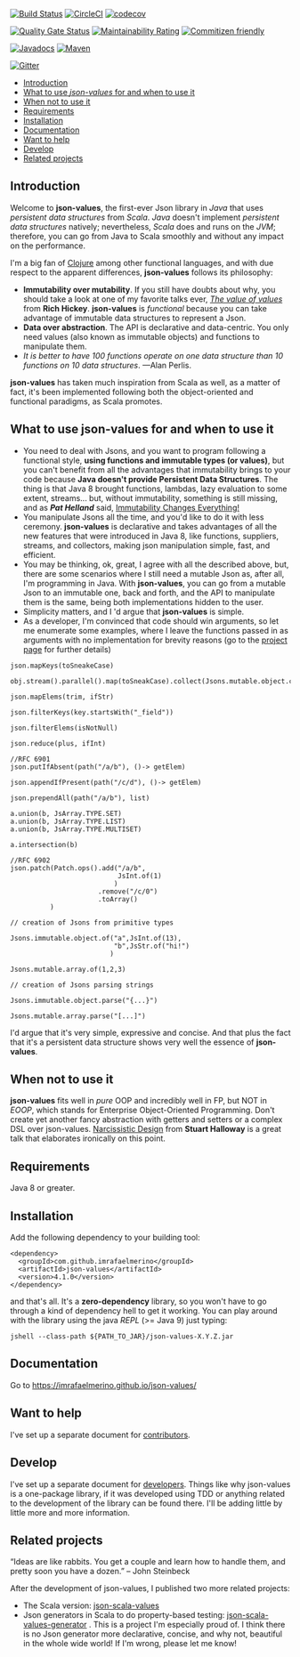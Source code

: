 [![Build Status](https://travis-ci.org/imrafaelmerino/json-values.svg?branch=master)](https://travis-ci.org/imrafaelmerino/json-values)
[![CircleCI](https://circleci.com/gh/imrafaelmerino/json-values/tree/master.svg)](https://circleci.com/gh/imrafaelmerino/json-values/tree/master)
[![codecov](https://codecov.io/gh/imrafaelmerino/json-values/branch/master/graph/badge.svg)](https://codecov.io/gh/imrafaelmerino/json-values)

[![Quality Gate Status](https://sonarcloud.io/api/project_badges/measure?project=imrafaelmerino_json-values&metric=alert_status)](https://sonarcloud.io/dashboard?id=imrafaelmerino_json-values)
[![Maintainability Rating](https://sonarcloud.io/api/project_badges/measure?project=imrafaelmerino_json-values&metric=sqale_rating)](https://sonarcloud.io/dashboard?id=imrafaelmerino_json-values)
[![Commitizen friendly](https://img.shields.io/badge/commitizen-friendly-brightgreen.svg)](http://commitizen.github.io/cz-cli/)

[![Javadocs](https://www.javadoc.io/badge/com.github.imrafaelmerino/json-values.svg)](https://www.javadoc.io/doc/com.github.imrafaelmerino/json-values)
[![Maven](https://img.shields.io/maven-central/v/com.github.imrafaelmerino/json-values/4.1.0)](https://search.maven.org/artifact/com.github.imrafaelmerino/json-values/4.1.0/jar)

[![Gitter](https://badges.gitter.im/json-values/community.svg)](https://gitter.im/json-values/community?utm_source=badge&utm_medium=badge&utm_campaign=pr-badge)

- [Introduction](#introduction)
- [What to use _json-values_ for and when to use it](#whatfor)
- [When not to use it](#notwhatfor)
- [Requirements](#requirements)
- [Installation](#installation)
- [Documentation](https://imrafaelmerino.github.io/json-values/)
- [Want to help](#wth)
- [Develop](#develop)
- [Related projects](#rp)

## <a name="introduction"><a/> Introduction
Welcome to **json-values**, the first-ever Json library in _Java_ that uses _persistent data structures_ 
from _Scala_. _Java_ doesn't implement _persistent data structures_ natively; nevertheless, _Scala_ does and 
runs on the _JVM_; therefore, you can go from Java to Scala smoothly and without any impact on the performance. 


I'm a big fan of [Clojure](https://clojure.org) among other functional languages, and with due respect to the
apparent differences, **json-values** follows its philosophy: 

* **Immutability over mutability**. If you still have doubts about why, you should take 
a look at one of my favorite talks ever, [_The value of values_](https://www.youtube.com/watch?v=-6BsiVyC1kM) 
from **Rich Hickey**. **json-values** is _functional_ because you can take advantage of immutable data structures 
to represent a Json.
* **Data over abstraction**. The API is declarative and data-centric. You only need values (also known as immutable objects) and functions to 
manipulate them.
* _It is better to have 100 functions operate on one data structure than 10 functions on 10 data structures_. —Alan Perlis. 

**json-values** has taken much inspiration from Scala as well, as a matter of fact, it's been implemented following both the object-oriented
and functional paradigms, as Scala promotes.
## <a name="whatfor"><a/> What to use json-values for and when to use it
* You need to deal with Jsons, and you want to program following a functional style, **using functions and immutable types (or values)**,
but you can't benefit from all the advantages that immutability brings to your code because **Java doesn't provide Persistent Data Structures**.
The thing is that Java 8 brought functions, lambdas, lazy evaluation to some extent, streams... but, without immutability, 
something is still missing, and as _**Pat Helland**_ said, [Immutability Changes Everything!](http://cidrdb.org/cidr2015/Papers/CIDR15_Paper16.pdf)
* You manipulate Jsons all the time, and you'd like to do it with less ceremony. **json-values** is declarative and takes advantages of all the new features that were introduced 
in Java 8, like functions, suppliers, streams, and collectors, making json manipulation simple, fast, and efficient. 
* You may be thinking, ok, great, I agree with all the described above, but, there are some scenarios where I still need a mutable Json as, after all, I'm programming in Java. 
With **json-values**, you can go from a mutable Json to an immutable one, back and forth, and the API to manipulate 
them is the same, being both implementations hidden to the user. 
* Simplicity matters, and I 'd argue that **json-values** is simple.
* As a developer, I'm convinced that code should win arguments, so let me enumerate some examples, where I
leave the functions passed in as arguments with no implementation for brevity reasons (go to the [project page](https://imrafaelmerino.github.io/json-values/) for further
details)
```
json.mapKeys(toSneakeCase)

obj.stream().parallel().map(toSneakCase).collect(Jsons.mutable.object.collector())

json.mapElems(trim, ifStr)

json.filterKeys(key.startsWith("_field"))

json.filterElems(isNotNull)

json.reduce(plus, ifInt)

//RFC 6901
json.putIfAbsent(path("/a/b"), ()-> getElem)

json.appendIfPresent(path("/c/d"), ()-> getElem)

json.prependAll(path("/a/b"), list)

a.union(b, JsArray.TYPE.SET)
a.union(b, JsArray.TYPE.LIST)
a.union(b, JsArray.TYPE.MULTISET)

a.intersection(b)

//RFC 6902
json.patch(Patch.ops().add("/a/b",
                           JsInt.of(1)
                          )
                      .remove("/c/0")
                      .toArray()
          )

// creation of Jsons from primitive types

Jsons.immutable.object.of("a",JsInt.of(13),
                          "b",JsStr.of("hi!")
                         )

Jsons.mutable.array.of(1,2,3)

// creation of Jsons parsing strings

Jsons.immutable.object.parse("{...}")

Jsons.mutable.array.parse("[...]")
```
I'd argue that it's very simple, expressive and concise. And that plus the fact that it's a persistent
data structure shows very well the essence of **json-values**.
## <a name="notwhatfor"><a/> When not to use it
**json-values** fits well in _pure_ OOP and incredibly well in FP, but NOT in _EOOP_, which stands for 
Enterprise Object-Oriented Programming. Don't create yet another fancy abstraction with getters and setters 
or a complex DSL over json-values. [Narcissistic Design](https://www.youtube.com/watch?v=LEZv-kQUSi4) from **Stuart Halloway** is a 
great talk that elaborates ironically on this point.
## <a name="requirements"><a/> Requirements
Java 8 or greater.
## <a name="installation"><a/> Installation
Add the following dependency to your building tool:
```
<dependency>
  <groupId>com.github.imrafaelmerino</groupId>
  <artifactId>json-values</artifactId>
  <version>4.1.0</version>
</dependency>
```
and that's all. It's a **zero-dependency** library, so you won't have to go through a kind of dependency hell to get it working. 
You can play around with the library using the java _REPL_ (>= Java 9) just typing:
```
jshell --class-path ${PATH_TO_JAR}/json-values-X.Y.Z.jar
```
## <a ><a/> Documentation   
Go to https://imrafaelmerino.github.io/json-values/
## <a name="wth"><a/> Want to help
I've set up a separate document for [contributors](./CONTRIBUTING.md).
## <a name="develop"><a/> Develop
I've set up a separate document for [developers](./developers.md). Things like why json-values is a one-package library, if it was developed using TDD or anything related to the
development of the library can be found there. I'll be adding little by little more and more
information.    
## <a name="rp"><a/> Related projects
“Ideas are like rabbits. You get a couple and learn how to handle them, and pretty soon you have a dozen.” – John Steinbeck

After the development of json-values, I published two more related projects:
* The Scala version: [json-scala-values](https://github.com/imrafaelmerino/json-scala-values)
* Json generators in Scala to do property-based testing: [json-scala-values-generator](https://github.com/imrafaelmerino/json-scala-values-generator) . This is a 
project I'm especially proud of. I think there is no Json generator more declarative, concise, and why not, beautiful in the
whole wide world! If I'm wrong, please let me know!


